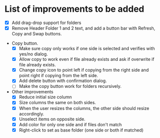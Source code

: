 # List of improvements to be added

- [X] Add drag-drop support for folders
- [X] Remove Header Folder 1 and 2 text, and add a button bar with Refresh, Copy and Swap buttons.
- Copy button.
  - [X] Make sure copy only works if one side is selected and verifies with yes/no dialog.
  - [X] Allow copy to work even if file already exists and ask if overwrite if file already exists.
  - [X] Change copy icon to point left if copying from the right side and point right if copying from the left side.
  - [X] Add delete button with confirmation dialog.
  - [ ] Make the copy button work for folders recursively.
- Other improvements
  - [X] Reduce initial size column
  - [X] Size columns the same on both sides.
  - [X] When the user resizes the columns, the other side should resize accordingly.
  - [X] Unselect items on opposite side.
  - [X] Add color for only one side and if files don't match
  - [X] Right-click to set as base folder (one side or both if matched)
